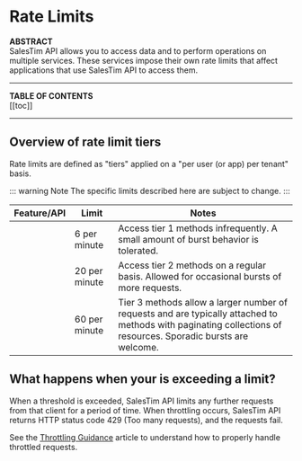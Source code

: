 # Rate Limits

**ABSTRACT**  
SalesTim API allows you to access data and to perform operations on multiple services. These services impose their own rate limits that affect applications that use SalesTim API to access them.

---

**TABLE OF CONTENTS**  
[[toc]]

---

## Overview of rate limit tiers
Rate limits are defined as "tiers" applied on a "per user (or app) per tenant" basis.

::: warning Note
The specific limits described here are subject to change.
:::

| Feature/API | Limit | Notes |
|-------------|-------|-------|
| <Badge text="Tier 1" type="error" vertical="middle"/> | 6 per minute | Access tier 1 methods infrequently. A small amount of burst behavior is tolerated. |
| <Badge text="Tier 2" type="warning" vertical="middle"/> | 20 per minute | Access tier 2 methods on a regular basis. Allowed for occasional bursts of more requests. |
| <Badge text="Tier 3" type="tip" vertical="middle"/> | 60 per minute | Tier 3 methods allow a larger number of requests and are typically attached to methods with paginating collections of resources. Sporadic bursts are welcome. |

## What happens when your is exceeding a limit?

When a threshold is exceeded, SalesTim API limits any further requests from that client for a period of time. When throttling occurs, SalesTim API returns HTTP status code 429 (Too many requests), and the requests fail.

See the [Throttling Guidance](/api/throttling) article to understand how to properly handle throttled requests.

<Classification label="public" />
